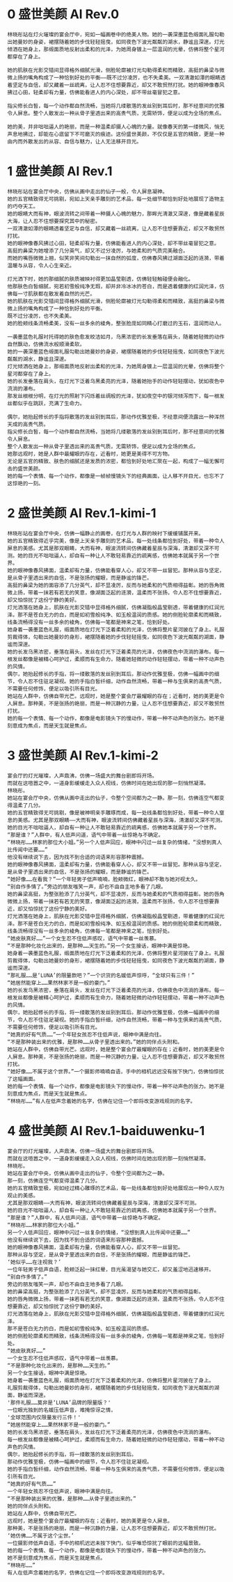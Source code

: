 

# 0 盛世美颜 AI Rev.0 

    林晓彤站在灯火璀璨的宴会厅中，宛如一幅画卷中的绝美人物。她的一袭深墨蓝色缎面礼服勾勒出她曼妙的身姿，裙摆随着她的步伐轻轻摇曳，如同夜色下波光粼粼的湖水，静谧且深邃。灯光倾洒在她身上，那缎面质地反射出柔和的光泽，为她周身镀上一层温润的光晕，仿佛将整个星河都穿在了身上。

    她的肌肤在光影交错间显得格外细腻光滑，侧脸轮廓被灯光勾勒得柔和而精致，高挺的鼻梁与微微上扬的嘴角构成了一种恰到好处的平衡——既不过分凌厉，也不失柔美。一双清澈如潭的眼睛透着坚定与自信，却又藏着一丝疏离，让人忍不住想要靠近，却又不敢贸然打扰。她的眼神像春风拂过心田，轻柔却有力量，仿佛能看进人的内心深处，却不带丝毫冒犯之意。

    指尖修长白皙，每一个动作都自然流畅，当她将几缕散落的发丝别到耳后时，那不经意间的优雅令人屏息。整个人散发出一种从骨子里透出来的高贵气质，无需矫饰，便足以成为全场的焦点。

    她的美，并非咄咄逼人的艳丽，而是一种温柔却摄人心魄的力量。就像春天的第一缕微风，悄无声息地拂过，却能在心底留下不可磨灭的痕迹。这份盛世美颜，不仅仅是五官的精致，更是一种由内而外散发出的从容、自信与魅力，让人无法移开目光。

# 1 盛世美颜 AI Rev.1

    林晓彤站在宴会厅中央，仿佛从画中走出的仙子一般，令人屏息凝神。
    她的五官精致得无可挑剔，宛如上天亲手雕刻的艺术品，每一处细节都恰到好处地展现了造物主的巧夺天工。
    她的眼睛大而有神，眼波流转之间带着一种摄人心魄的魅力，那眸光清澈又深邃，像是藏着星辰大海，让人忍不住想要探究其中的秘密。
    一双清澈如潭的眼睛透着坚定与自信，却又藏着一丝疏离，让人忍不住想要靠近，却又不敢贸然打扰。
    她的眼神像春风拂过心田，轻柔却有力量，仿佛能看进人的内心深处，却不带丝毫冒犯之意。
    高挺的鼻梁为她增添了几分英气，却又不过分凌厉，与她柔和的气质完美融合。
    而她的嘴唇微微上翘，似笑非笑间勾勒出一抹自然的弧度，仿佛春风拂过湖面泛起的涟漪，带着温暖与从容，令人心生亲近。

    灯光洒下时，她的那细腻的肤质被映衬得更加晶莹剔透，仿佛轻轻触碰便会融化。
    他那肤色白皙细腻，宛若初雪般纯净无瑕，却并非冷冰冰的苍白，而是透着健康的红润光泽，仿佛每一寸肌肤都在散发着自然的光芒。
    她的肌肤在光影交错间显得格外细腻光滑，侧脸轮廓被灯光勾勒得柔和而精致，高挺的鼻梁与微微上扬的嘴角构成了一种恰到好处的平衡。
    既不过分凌厉，也不失柔美。
    她的脸颊线条流畅柔美，没有一丝多余的棱角，整张脸庞如同精心打磨过的玉石，温润而动人。

    一袭墨蓝色礼服衬托得她的肤色愈发皎洁如月，乌黑浓密的长发垂落在肩头，随着她轻微的动作自然飘动，仿佛流水般顺滑柔软。
    她的一袭深墨蓝色缎面礼服勾勒出她曼妙的身姿，裙摆随着她的步伐轻轻摇曳，如同夜色下波光粼粼的湖水，静谧且深邃。
    灯光倾洒在她身上，那缎面质地反射出柔和的光泽，为她周身镀上一层温润的光晕，仿佛将整个星河都穿在了身上。
    她的长发垂落在肩头，在灯光下泛着乌黑柔亮的光泽，随着她抬手的动作轻轻摆动，犹如夜色中流淌的瀑布。
    那发丝根根分明，在灯光的照射下闪烁着丝绸般的光泽，犹如夜空中的银河倾泻而下，每一根发丝都似乎在跳跃，充满了生命力。

    偶尔，她抬起修长的手指将散落的发丝别到耳后，那动作优雅至极，不经意间便流露出一种浑然天成的高贵气质。
    指尖修长白皙，每一个动作都自然流畅，当她将几缕散落的发丝别到耳后时，那不经意间的优雅令人屏息。
    整个人散发出一种从骨子里透出来的高贵气质，无需矫饰，便足以成为全场的焦点。
    她那远观时，她是人群中最耀眼的存在，近看时，她更是美得不可方物。
    无论是五官的精致、肤色的细腻还是发质的浓密，都恰到好处地汇聚在一起，构成了一幅无懈可击的盛世美颜。
    她的每一个表情、每一个动作，都像是一帧帧慢镜头下的经典画面，让人移不开目光，也忘不了这惊艳的一刻。

# 2 盛世美颜 AI Rev.1-kimi-1

    林晓彤站在宴会厅中央，仿佛一幅静止的画卷，在灯光与人群的映衬下缓缓铺展开来。
    她的五官精致得近乎完美，像是上天亲手雕刻的艺术品，每一处线条都恰到好处，带着一种令人屏息的美感。尤其是那双眼睛，大而有神，眼波流转间仿佛藏着星辰与深海，清澈却又深不可测。她的目光不咄咄逼人，却自有一种让人不敢轻易靠近的疏离感，仿佛她本就属于另一个世界。
    她的眼神像春风拂面，温柔却有力量，仿佛能看穿人心，却又不带一丝冒犯。那种从容与坚定，是从骨子里透出来的自信，不是张扬的耀眼，而是静谧的锋芒。
    高挺的鼻梁为她的面容添了几分英气，却不显凌厉，反而与她柔和的气质相得益彰。她的唇角微微上扬，带着一抹若有若无的笑意，像湖面泛起的涟漪，温柔而不张扬，令人忍不住想要靠近，却又怕惊扰了这份宁静的美好。
    灯光洒落在她身上，肌肤在光影交错中显得格外细腻，仿佛凝脂般晶莹剔透，带着健康的红润光泽。那不是苍白无力的白，而是如初雪般纯净、如玉般温润的质感。她的侧脸轮廓柔和而精致，线条流畅得没有一丝多余的棱角，仿佛每一笔都是神来之笔，恰到好处。
    她身着一袭墨蓝色礼服，缎面质地在灯光下泛着柔和的光泽，仿佛将整片星河披在了身上。礼服剪裁得体，勾勒出她曼妙的身形，裙摆随着她的步伐轻轻摇曳，如同夜色下波光粼粼的湖面，静谧而深邃。
    她的长发乌黑浓密，垂落在肩头，发丝在灯光下泛着柔亮的光泽，仿佛夜色中流淌的瀑布。每一根发丝都像是被精心呵护过，柔顺而有生命力，随着她轻微的动作轻轻摆动，带着一种不动声色的风情。
    偶尔，她抬起修长的手指，将一缕散落的发丝别到耳后。那动作优雅至极，仿佛一幅画中的细节，令人忍不住驻足凝视。她的手指白皙纤细，动作自然流畅，带着一种与生俱来的高贵气质，不需要任何修饰，便足以吸引所有目光。
    她站在人群中，仿佛自带光芒。远观时，她是整个宴会厅最耀眼的存在；近看时，她的美更是令人屏息。那种美，不是张扬的艳丽，而是一种沉静的力量，让人忍不住想要靠近，却又不敢贸然打扰。
    她的每一个表情、每一个动作，都像是电影镜头下的慢动作，带着一种不动声色的张力。她不是刻意成为焦点，而是天生就是焦点。


# 3 盛世美颜 AI Rev.1-kimi-2

    宴会厅的灯光璀璨，人声鼎沸，仿佛一场盛大的舞台剧即将开场。
    而就在这喧嚣之中，一道身影缓缓走入众人视线，仿佛时间在她出现的那一刻悄然凝滞。
    林晓彤。
    她站在宴会厅中央，仿佛从画中走出的仙子，令整个空间都为之一静。那一刻，仿佛连空气都变得温柔了几分。
    她的五官精致得无可挑剔，像是被神明亲手雕琢而成，每一处线条都恰到好处，带着一种令人窒息的美感。尤其是那双眼睛——大而有神，眼波流转间仿佛藏着星辰与深海，清澈却又深不可测。她的目光不咄咄逼人，却自有一种让人不敢轻易靠近的疏离感，仿佛她本就属于另一个世界。
    “那是谁？”人群中，有人低声问道，语气中带着一丝惊艳与不确定。
    “林晓彤……林家的那位大小姐。”另一个人低声回应，眼神中闪过一丝复杂的情绪，“没想到真人比传闻中还要……”
    他没有继续说下去，因为找不到合适的词语来形容那种震撼。
    她的眼神像春风拂面，温柔却有力量，仿佛能看穿人心，却又不带一丝冒犯。那种从容与坚定，是从骨子里透出来的自信，不是张扬的耀眼，而是静谧的锋芒。
    “她好像……在看我？”一个年轻男子低声喃喃，脸颊微红，眼神却不敢与她对视太久。
    “别自作多情了。”旁边的朋友嗤笑一声，却也不由自主地多看了几眼。
    她的鼻梁高挺，为整张脸添了几分英气，却不显凌厉，反而与她柔和的气质相得益彰。她的唇角微微上扬，带着一抹若有若无的笑意，像湖面泛起的涟漪，温柔而不张扬，令人忍不住想要靠近，却又怕惊扰了这份宁静的美好。
    灯光洒落在她身上，肌肤在光影交错中显得格外细腻，仿佛凝脂般晶莹剔透，带着健康的红润光泽。那不是苍白无力的白，而是如初雪般纯净、如玉般温润的质感。她的侧脸轮廓柔和而精致，线条流畅得没有一丝多余的棱角，仿佛每一笔都是神来之笔，恰到好处。
    “她皮肤真好……”一个女生忍不住低声感叹，语气中带着一丝羡慕。
    “不是那种化妆化出来的，是那种……天生的。”另一个女生接话，眼神中满是惊艳。
    她身着一袭墨蓝色礼服，缎面质地在灯光下泛着柔和的光泽，仿佛将整片星河披在了身上。礼服剪裁得体，勾勒出她曼妙的身形，裙摆随着她的步伐轻轻摇曳，如同夜色下波光粼粼的湖面，静谧而深邃。
    “那礼服……是‘LUNA’的限量款吧？”一个识货的名媛低声惊呼，“全球只有三件！”
    “她居然能穿上……果然林家不是一般的豪门。”
    她的长发乌黑浓密，垂落在肩头，发丝在灯光下泛着柔亮的光泽，仿佛夜色中流淌的瀑布。每一根发丝都像是被精心呵护过，柔顺而有生命力，随着她轻微的动作轻轻摆动，带着一种不动声色的风情。
    偶尔，她抬起修长的手指，将一缕散落的发丝别到耳后。那动作优雅至极，仿佛一幅画中的细节，令人忍不住驻足凝视。她的手指白皙纤细，动作自然流畅，带着一种与生俱来的高贵气质，不需要任何修饰，便足以吸引所有目光。
    “她真的好有气质……”一个年轻女孩忍不住低声说，眼神中满是向往。
    “不是那种装出来的优雅，是那种……从骨子里透出来的。”她的同伴点头附和。
    她站在人群中，仿佛自带光芒。远观时，她是整个宴会厅最耀眼的存在；近看时，她的美更是令人屏息。那种美，不是张扬的艳丽，而是一种沉静的力量，让人忍不住想要靠近，却又不敢贸然打扰。
    “她好像……不属于这个世界。”一个摄影师喃喃自语，手中的相机迟迟没有按下快门，仿佛怕惊扰了这幅画面。
    她的每一个表情、每一个动作，都像是电影镜头下的慢动作，带着一种不动声色的张力。她不是刻意成为焦点，而是天生就是焦点。
    “林晓彤……”有人在低声念着她的名字，仿佛在记住一个即将改变游戏规则的名字。

# 4 盛世美颜 AI Rev.1-baiduwenku-1 

    宴会厅的灯光璀璨，人声鼎沸，仿佛一场盛大的舞台剧即将开场。  
    而就在这喧嚣之中，一道身影缓缓走入众人视线，仿佛时间在她出现的那一刻悄然凝滞。 
    林晓彤。
    她站在宴会厅中央，仿佛从画中走出的仙子，令整个空间都为之一静。
    那一刻，仿佛连空气都变得温柔了几分。 
    她的五官精致至极，宛如经过精心雕琢的艺术品，每一处线条都恰到好处地展现出一种令人叹为观止的美感。
    尤其是那双眼睛——大而有神，眼波流转间仿佛藏着星辰与深海，清澈却又深不可测。
    她的目光不咄咄逼人，却自有一种让人不敢轻易靠近的疏离感，仿佛她本就属于另一个世界。 
    “那是谁？”人群中，有人低声问道，语气中带着一丝惊艳与不确定。 
    “林晓彤……林家的那位大小姐。”
    另一个人低声回应，眼神中闪过一丝复杂的情绪，“没想到真人比传闻中还要……”
    他没有继续说下去，因为找不到合适的词语来形容那种震撼。 
    她的眼神像春风拂面，温柔却有力量，仿佛能看穿人心，却又不带一丝冒犯。
    那种从容与坚定，是从骨子里透出来的自信，不是张扬的耀眼，而是静谧的锋芒。
    ‘她似乎……在注视我？’
    一位年轻男子低声自语，脸颊泛起一抹红晕，目光虽渴望与她交汇，却又羞涩地迅速移开。
    “别自作多情了。”
    旁边的朋友嗤笑一声，却也不由自主地多看了几眼。 
    她的鼻梁高挺，为整张脸添了几分英气，却不显凌厉，反而与她柔和的气质相得益彰。
    她的唇角微微上扬，带着一抹若有若无的笑意，像湖面泛起的涟漪，温柔而不张扬，令人忍不住想要靠近，却又怕惊扰了这份宁静的美好。
    灯光洒落在她身上，肌肤在光影交错中显得格外细腻，仿佛凝脂般晶莹剔透，带着健康的红润光泽。
    那不是苍白无力的白，而是如初雪般纯净、如玉般温润的质感。
    她的侧脸轮廓柔和而精致，线条流畅得没有一丝多余的棱角，仿佛每一笔都是神来之笔，恰到好处。
    “她皮肤真好……”
    一个女生忍不住低声感叹，语气中带着一丝羡慕。
    “不是那种化妆化出来的，是那种……天生的。”
    另一个女生接话，眼神中满是惊艳。
    她身着一袭墨蓝色礼服，缎面质地在灯光下泛着柔和的光泽，仿佛将整片星河披在了身上。
    礼服剪裁得体，勾勒出她曼妙的身形，裙摆随着她的步伐轻轻摇曳，如同夜色下波光粼粼的湖面，静谧而深邃。
    '那件礼服……莫非是‘LUNA’品牌的限量版？'
    一位眼光独到的名媛压低声音，难掩惊讶之情，
    '全球范围内仅限量发行三件！'
    “她居然能穿上……果然林家不是一般的豪门。” 
    她的长发乌黑浓密，垂落在肩头，发丝在灯光下泛着柔亮的光泽，仿佛夜色中流淌的瀑布。
    每一根发丝都像是被精心呵护过，柔顺而有生命力，随着她轻微的动作轻轻摆动，带着一种不动声色的风情。
    偶尔，她抬起修长的手指，将一缕散落的发丝别到耳后。
    那动作优雅至极，仿佛一幅画中的细节，令人忍不住驻足凝视。
    她的手指白皙纤细，动作自然流畅，带着一种与生俱来的高贵气质，不需要任何修饰，便足以吸引所有目光。 
    “她真的好有气质……”
    一个年轻女孩忍不住低声说，眼神中满是向往。
    “不是那种装出来的优雅，是那种……从骨子里透出来的。”
    她的同伴点头附和。 
    她站在人群中，仿佛自带光芒。
    远观时，她是整个宴会厅最耀眼的存在；近看时，她的美更是令人屏息。
    那种美，不是张扬的艳丽，而是一种沉静的力量，让人忍不住想要靠近，却又不敢贸然打扰。
    ‘她仿佛……不属于这个尘世。’
    一位摄影师低声自语，手中的相机迟迟未按下快门，似乎唯恐惊扰了眼前的这幅景致。
    她的每一个表情、每一个动作，都像是电影镜头下的慢动作，带着一种不动声色的张力。
    她不是刻意成为焦点，而是天生就是焦点。
    “林晓彤……”
    有人在低声念着她的名字，仿佛在记住一个即将改变游戏规则的名字。